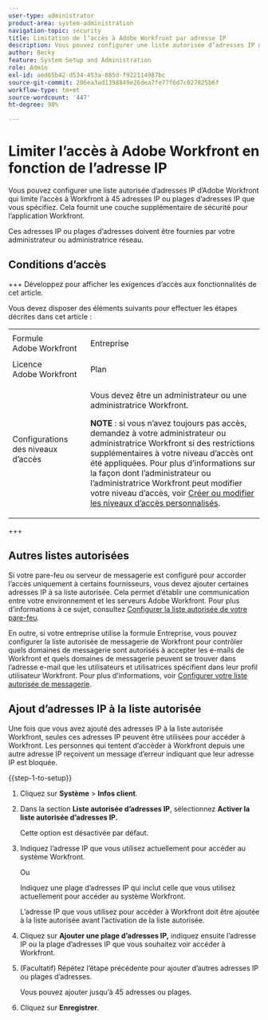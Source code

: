 ```yaml
---
user-type: administrator
product-area: system-administration
navigation-topic: security
title: Limitation de l’accès à Adobe Workfront par adresse IP
description: Vous pouvez configurer une liste autorisée d’adresses IP d’Adobe Workfront qui limite l’accès à Workfront à 45 adresses IP ou plages d’adresses IP que vous spécifiez. Cela fournit une couche supplémentaire de sécurité pour l’application Workfront.
author: Becky
feature: System Setup and Administration
role: Admin
exl-id: aed65b42-d534-453a-885d-f922114987bc
source-git-commit: 206ea3ad1398849e26dea7fe77f6d7c027825b6f
workflow-type: tm+mt
source-wordcount: '447'
ht-degree: 98%

---
```


# Limiter l’accès à Adobe Workfront en fonction de l’adresse IP

Vous pouvez configurer une liste autorisée d’adresses IP d’Adobe Workfront qui limite l’accès à Workfront à 45 adresses IP ou plages d’adresses IP que vous spécifiez. Cela fournit une couche supplémentaire de sécurité pour l’application Workfront.

Ces adresses IP ou plages d’adresses doivent être fournies par votre administrateur ou administratrice réseau.

## Conditions d’accès

+++ Développez pour afficher les exigences d’accès aux fonctionnalités de cet article.

Vous devez disposer des éléments suivants pour effectuer les étapes décrites dans cet article :

<table style="table-layout:auto"> 
 <col> 
 <col> 
 <tbody> 
  <tr> 
   <td role="rowheader">Formule Adobe Workfront</td> 
   <td> <p>Entreprise</p> </td> 
  </tr> 
  <tr> 
   <td role="rowheader">Licence Adobe Workfront</td> 
   <td>Plan</td> 
  </tr> 
  <tr> 
   <td role="rowheader">Configurations des niveaux d’accès</td> 
   <td> <p>Vous devez être un administrateur ou une administratrice Workfront.</p> <p><b>NOTE</b> : si vous n’avez toujours pas accès, demandez à votre administrateur ou administratrice Workfront si des restrictions supplémentaires à votre niveau d’accès ont été appliquées. Pour plus d’informations sur la façon dont l’administrateur ou l’administratrice Workfront peut modifier votre niveau d’accès, voir <a href="../../../administration-and-setup/add-users/configure-and-grant-access/create-modify-access-levels.md" class="MCXref xref">Créer ou modifier les niveaux d’accès personnalisés</a>.</p> </td> 
  </tr> 
 </tbody> 
</table>

+++

## Autres listes autorisées

Si votre pare-feu ou serveur de messagerie est configuré pour accorder l’accès uniquement à certains fournisseurs, vous devez ajouter certaines adresses IP à sa liste autorisée. Cela permet d’établir une communication entre votre environnement et les serveurs Adobe Workfront. Pour plus d’informations à ce sujet, consultez [Configurer la liste autorisée de votre pare-feu](../../../administration-and-setup/get-started-wf-administration/configure-your-firewall.md).

En outre, si votre entreprise utilise la formule Entreprise, vous pouvez configurer la liste autorisée de messagerie de Workfront pour contrôler quels domaines de messagerie sont autorisés à accepter les e-mails de Workfront et quels domaines de messagerie peuvent se trouver dans l’adresse e-mail que les utilisateurs et utilisatrices spécifient dans leur profil utilisateur Workfront. Pour plus d’informations, voir [Configurer votre liste autorisée de messagerie](../../../administration-and-setup/get-started-wf-administration/configure-your-email-allowlist.md).

## Ajout d’adresses IP à la liste autorisée

Une fois que vous avez ajouté des adresses IP à la liste autorisée Workfront, seules ces adresses IP peuvent être utilisées pour accéder à Workfront. Les personnes qui tentent d’accéder à Workfront depuis une autre adresse IP reçoivent un message d’erreur indiquant que leur adresse IP est bloquée.

{{step-1-to-setup}}

1. Cliquez sur **Système** > **Infos client**.

1. Dans la section **Liste autorisée d’adresses IP**, sélectionnez **Activer la liste autorisée d’adresses IP.**

   Cette option est désactivée par défaut.

1. Indiquez l’adresse IP que vous utilisez actuellement pour accéder au système Workfront.

   Ou

   Indiquez une plage d’adresses IP qui inclut celle que vous utilisez actuellement pour accéder au système Workfront.

   L’adresse IP que vous utilisez pour accéder à Workfront doit être ajoutée à la liste autorisée avant l’activation de la liste autorisée.

1. Cliquez sur **Ajouter une plage d’adresses IP,** indiquez ensuite l’adresse IP ou la plage d’adresses IP que vous souhaitez voir accéder à Workfront.
1. (Facultatif) Répétez l’étape précédente pour ajouter d’autres adresses IP ou plages d’adresses.

   Vous pouvez ajouter jusqu’à 45 adresses ou plages.

1. Cliquez sur **Enregistrer**.
